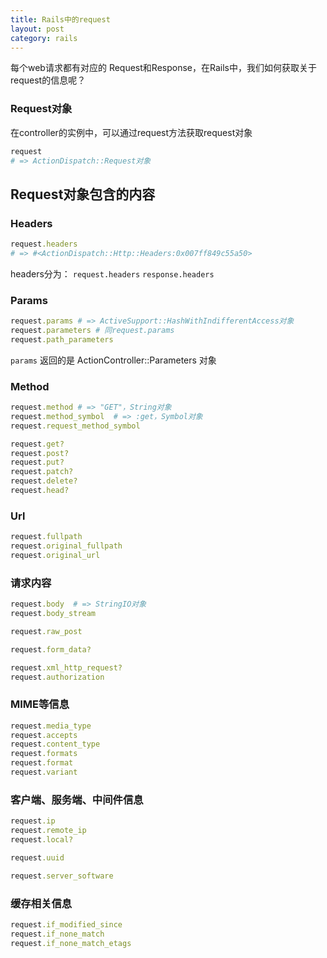 ```yaml
---
title: Rails中的request
layout: post
category: rails
---
```


每个web请求都有对应的 Request和Response，在Rails中，我们如何获取关于request的信息呢？

### Request对象

在controller的实例中，可以通过request方法获取request对象

```ruby
request
# => ActionDispatch::Request对象
```

## Request对象包含的内容

### Headers

```ruby
request.headers
# => #<ActionDispatch::Http::Headers:0x007ff849c55a50>
```
headers分为：
`request.headers`
`response.headers`

### Params

```ruby
request.params # => ActiveSupport::HashWithIndifferentAccess对象
request.parameters # 同request.params
request.path_parameters
```
`params` 返回的是 ActionController::Parameters 对象

### Method

```ruby
request.method # => "GET"，String对象
request.method_symbol  # => :get，Symbol对象
request.request_method_symbol

request.get?
request.post?
request.put?
request.patch?
request.delete?
request.head?
```

### Url

```ruby
request.fullpath
request.original_fullpath
request.original_url
```

### 请求内容

```ruby
request.body  # => StringIO对象
request.body_stream

request.raw_post

request.form_data?

request.xml_http_request?
request.authorization
```

###  MIME等信息

```ruby
request.media_type
request.accepts
request.content_type
request.formats
request.format
request.variant
```

### 客户端、服务端、中间件信息

```ruby
request.ip
request.remote_ip
request.local?

request.uuid

request.server_software
```

### 缓存相关信息

```ruby
request.if_modified_since
request.if_none_match
request.if_none_match_etags
```
